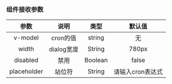 
### 组件接收参数
参数 |    说明    |   类型    | 默认值
:---:|:--------:|:-------:|:---:
v-model|  cron的值  | string  |无
width| dialog宽度 | String  |780px
disabled|    禁用    | Boolean |false
placeholder|   站位符    | String  |请输入cron表达式


